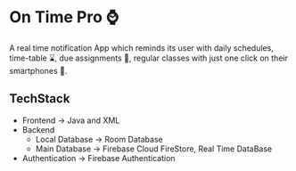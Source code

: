 # On Time Pro ⌚  
A real time notification App which reminds its user with daily schedules, time-table ⌛, due assignments 📜, regular classes with just one click on their smartphones 📱.  

## TechStack  
- Frontend -> Java and XML  
- Backend  
  - Local Database -> Room Database
  - Main Database -> Firebase Cloud FireStore, Real Time DataBase
- Authentication ->  Firebase Authentication
